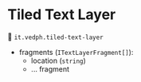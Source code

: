 # Tiled Text Layer

🔑 `it.vedph.tiled-text-layer`

- fragments (`ITextLayerFragment[]`):
  - location (`string`)
  - ... fragment
